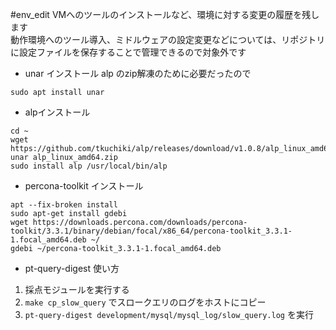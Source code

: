 #env_edit
VMへのツールのインストールなど、環境に対する変更の履歴を残します  
動作環境へのツール導入、ミドルウェアの設定変更などについては、リポジトリに設定ファイルを保存することで管理できるので対象外です  

- unar インストール
alp のzip解凍のために必要だったので  
```
sudo apt install unar
```

- alpインストール
```
cd ~
wget https://github.com/tkuchiki/alp/releases/download/v1.0.8/alp_linux_amd64.zip
unar alp_linux_amd64.zip
sudo install alp /usr/local/bin/alp
```

- percona-toolkit インストール
```
apt --fix-broken install
sudo apt-get install gdebi
wget https://downloads.percona.com/downloads/percona-toolkit/3.3.1/binary/debian/focal/x86_64/percona-toolkit_3.3.1-1.focal_amd64.deb ~/
gdebi ~/percona-toolkit_3.3.1-1.focal_amd64.deb
```

- pt-query-digest 使い方
1. 採点モジュールを実行する
2. `make cp_slow_query` でスロークエリのログをホストにコピー
3. `pt-query-digest development/mysql/mysql_log/slow_query.log` を実行
